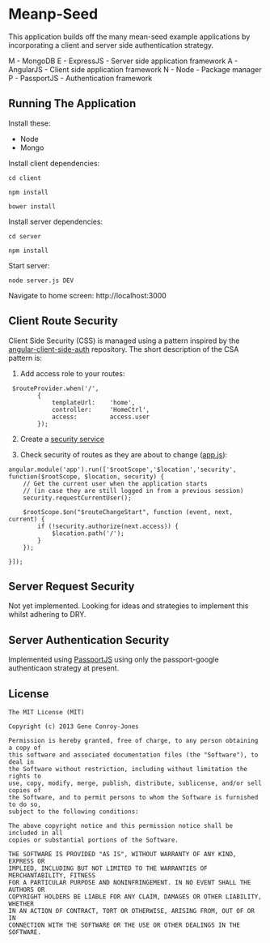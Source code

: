Meanp-Seed
==========

This application builds off the many mean-seed example applications by incorporating a client and server side authentication strategy.

M - MongoDB
E - ExpressJS - Server side application framework
A - AngularJS - Client side application framework
N - Node - Package manager
P - PassportJS - Authentication framework

Running The Application
-----------------------

Install these:
* Node
* Mongo

Install client dependencies:

```
cd client

npm install

bower install
```

Install server dependencies:

```
cd server

npm install
```

Start server:

`node server.js DEV`

Navigate to home screen:
http://localhost:3000


Client Route Security
--------------------------

Client Side Security (CSS) is managed using a pattern inspired by the [angular-client-side-auth](https://github.com/fnakstad/angular-client-side-auth) repository.  The short description of the CSA pattern is:

1) Add access role to your routes:

```
 $routeProvider.when('/',
        {
            templateUrl:    'home',
            controller:     'HomeCtrl',
            access:         access.user
        });
```

2) Create a [security service](https://github.com/thinkjones/meanp-seed/blob/master/client/src/scripts/security/security.js)

3) Check security of routes as they are about to change ([app.js](https://github.com/thinkjones/meanp-seed/blob/master/client/src/scripts/app.js)):

```
angular.module('app').run(['$rootScope','$location','security', function($rootScope, $location, security) {
    // Get the current user when the application starts
    // (in case they are still logged in from a previous session)
    security.requestCurrentUser();

    $rootScope.$on("$routeChangeStart", function (event, next, current) {
        if (!security.authorize(next.access)) {
            $location.path('/');
        }
    });

}]);
```

Server Request Security
--------------------------
Not yet implemented.  Looking for ideas and strategies to implement this whilst adhering to DRY.


Server Authentication Security
------------------------------
Implemented using [PassportJS](http://passportjs.org/) using only the passport-google authenticaon strategy at present.



## License
```
The MIT License (MIT)

Copyright (c) 2013 Gene Conroy-Jones

Permission is hereby granted, free of charge, to any person obtaining a copy of
this software and associated documentation files (the "Software"), to deal in
the Software without restriction, including without limitation the rights to
use, copy, modify, merge, publish, distribute, sublicense, and/or sell copies of
the Software, and to permit persons to whom the Software is furnished to do so,
subject to the following conditions:

The above copyright notice and this permission notice shall be included in all
copies or substantial portions of the Software.

THE SOFTWARE IS PROVIDED "AS IS", WITHOUT WARRANTY OF ANY KIND, EXPRESS OR
IMPLIED, INCLUDING BUT NOT LIMITED TO THE WARRANTIES OF MERCHANTABILITY, FITNESS
FOR A PARTICULAR PURPOSE AND NONINFRINGEMENT. IN NO EVENT SHALL THE AUTHORS OR
COPYRIGHT HOLDERS BE LIABLE FOR ANY CLAIM, DAMAGES OR OTHER LIABILITY, WHETHER
IN AN ACTION OF CONTRACT, TORT OR OTHERWISE, ARISING FROM, OUT OF OR IN
CONNECTION WITH THE SOFTWARE OR THE USE OR OTHER DEALINGS IN THE SOFTWARE.
```


